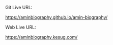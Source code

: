 Git Live URL:  

https://aminbiography.github.io/amin-biography/

Web Live URL: 

https://aminbiography.kesug.com/ 







